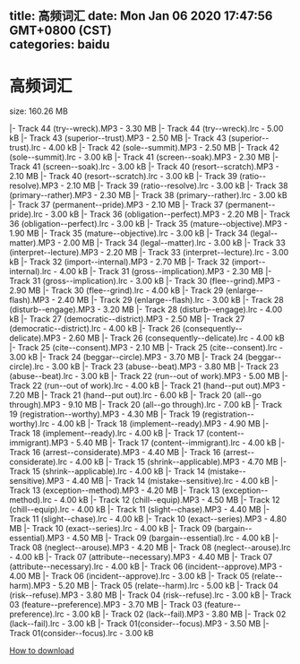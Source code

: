 
title: 高频词汇
date: Mon Jan 06 2020 17:47:56 GMT+0800 (CST)    
categories: baidu
---

# 高频词汇
size: 160.26 MB
 
 
|- Track 44 (try--wreck).MP3 - 3.30 MB
|- Track 44 (try--wreck).lrc - 5.00 kB
|- Track 43 (superior--trust).MP3 - 2.50 MB
|- Track 43 (superior--trust).lrc - 4.00 kB
|- Track 42 (sole--summit).MP3 - 2.50 MB
|- Track 42 (sole--summit).lrc - 3.00 kB
|- Track 41 (screen--soak).MP3 - 2.30 MB
|- Track 41 (screen--soak).lrc - 3.00 kB
|- Track 40 (resort--scratch).MP3 - 2.10 MB
|- Track 40 (resort--scratch).lrc - 3.00 kB
|- Track 39 (ratio--resolve).MP3 - 2.10 MB
|- Track 39 (ratio--resolve).lrc - 3.00 kB
|- Track 38 (primary--rather).MP3 - 2.30 MB
|- Track 38 (primary--rather).lrc - 3.00 kB
|- Track 37 (permanent--pride).MP3 - 2.10 MB
|- Track 37 (permanent--pride).lrc - 3.00 kB
|- Track 36 (obligation--perfect).MP3 - 2.20 MB
|- Track 36 (obligation--perfect).lrc - 3.00 kB
|- Track 35 (mature--objective).MP3 - 1.90 MB
|- Track 35 (mature--objective).lrc - 3.00 kB
|- Track 34 (legal--matter).MP3 - 2.00 MB
|- Track 34 (legal--matter).lrc - 3.00 kB
|- Track 33 (interpret--lecture).MP3 - 2.20 MB
|- Track 33 (interpret--lecture).lrc - 3.00 kB
|- Track 32 (import--internal).MP3 - 2.70 MB
|- Track 32 (import--internal).lrc - 4.00 kB
|- Track 31 (gross--implication).MP3 - 2.30 MB
|- Track 31 (gross--implication).lrc - 3.00 kB
|- Track 30 (flee--grind).MP3 - 2.90 MB
|- Track 30 (flee--grind).lrc - 4.00 kB
|- Track 29 (enlarge--flash).MP3 - 2.40 MB
|- Track 29 (enlarge--flash).lrc - 3.00 kB
|- Track 28 (disturb--engage).MP3 - 3.20 MB
|- Track 28 (disturb--engage).lrc - 4.00 kB
|- Track 27 (democratic--district).MP3 - 2.50 MB
|- Track 27 (democratic--district).lrc - 4.00 kB
|- Track 26 (consequently--delicate).MP3 - 2.60 MB
|- Track 26 (consequently--delicate).lrc - 4.00 kB
|- Track 25 (cite--consent).MP3 - 2.10 MB
|- Track 25 (cite--consent).lrc - 3.00 kB
|- Track 24 (beggar--circle).MP3 - 3.70 MB
|- Track 24 (beggar--circle).lrc - 3.00 kB
|- Track 23 (abuse--beat).MP3 - 3.80 MB
|- Track 23 (abuse--beat).lrc - 3.00 kB
|- Track 22 (run--out of work).MP3 - 5.00 MB
|- Track 22 (run--out of work).lrc - 4.00 kB
|- Track 21    (hand--put out).MP3 - 7.20 MB
|- Track 21    (hand--put out).lrc - 6.00 kB
|- Track 20    (all--go through).MP3 - 9.10 MB
|- Track 20    (all--go through).lrc - 7.00 kB
|- Track 19 (registration--worthy).MP3 - 4.30 MB
|- Track 19 (registration--worthy).lrc - 4.00 kB
|- Track 18 (implement--ready).MP3 - 4.90 MB
|- Track 18 (implement--ready).lrc - 4.00 kB
|- Track 17 (content--immigrant).MP3 - 5.40 MB
|- Track 17 (content--immigrant).lrc - 4.00 kB
|- Track 16 (arrest--considerate).MP3 - 4.40 MB
|- Track 16 (arrest--considerate).lrc - 4.00 kB
|- Track 15 (shrink--applicable).MP3 - 4.70 MB
|- Track 15 (shrink--applicable).lrc - 4.00 kB
|- Track 14 (mistake--sensitive).MP3 - 4.40 MB
|- Track 14 (mistake--sensitive).lrc - 4.00 kB
|- Track 13 (exception--method).MP3 - 4.20 MB
|- Track 13 (exception--method).lrc - 4.00 kB
|- Track 12 (chill--equip).MP3 - 4.50 MB
|- Track 12 (chill--equip).lrc - 4.00 kB
|- Track 11 (slight--chase).MP3 - 4.40 MB
|- Track 11 (slight--chase).lrc - 4.00 kB
|- Track 10 (exact--series).MP3 - 4.80 MB
|- Track 10 (exact--series).lrc - 4.00 kB
|- Track 09 (bargain--essential).MP3 - 4.50 MB
|- Track 09 (bargain--essential).lrc - 4.00 kB
|- Track 08 (neglect--arouse).MP3 - 4.20 MB
|- Track 08 (neglect--arouse).lrc - 4.00 kB
|- Track 07 (attribute--necessary).MP3 - 4.40 MB
|- Track 07 (attribute--necessary).lrc - 4.00 kB
|- Track 06 (incident--approve).MP3 - 4.00 MB
|- Track 06 (incident--approve).lrc - 3.00 kB
|- Track 05 (relate--harm).MP3 - 5.20 MB
|- Track 05 (relate--harm).lrc - 5.00 kB
|- Track 04 (risk--refuse).MP3 - 3.80 MB
|- Track 04 (risk--refuse).lrc - 3.00 kB
|- Track 03 (feature--preference).MP3 - 3.70 MB
|- Track 03 (feature--preference).lrc - 3.00 kB
|- Track 02 (lack--fail).MP3 - 3.80 MB
|- Track 02 (lack--fail).lrc - 3.00 kB
|- Track 01(consider--focus).MP3 - 3.50 MB
|- Track 01(consider--focus).lrc - 3.00 kB

[How to download](https://bpcam.bemobtrk.com/go/2ceec3aa-1ca2-46d6-b9ff-aaa5c184517c?jno=365)